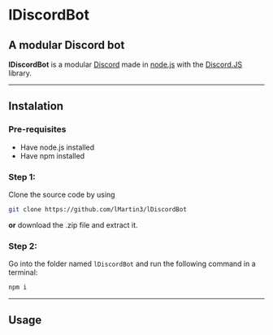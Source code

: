 # lDiscordBot
## A modular Discord bot
**lDiscordBot** is a modular [Discord](https://discord.com) made in [node.js](https://nodejs.org) with the [Discord.JS](https://discord.js.org/#/) library.

----
## Instalation
### Pre-requisites
- Have node.js installed
- Have npm installed
### Step 1:
Clone the source code by using
```bash
git clone https://github.com/lMartin3/lDiscordBot
```
**or** download the .zip file and extract it.
### Step 2:
Go into the folder named `lDiscordBot` and run the following command in a terminal:
```bash
npm i
```
---
## Usage


